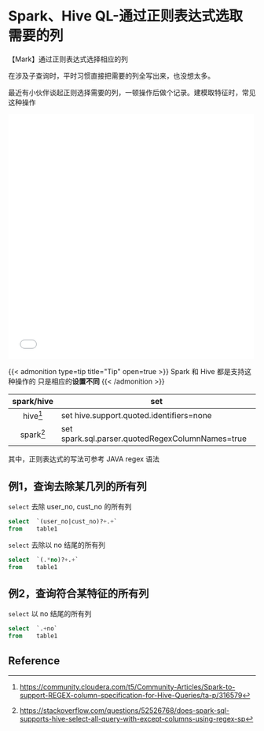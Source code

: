 # Spark、Hive QL-通过正则表达式选取需要的列


【Mark】通过正则表达式选择相应的列

<!--more-->

在涉及子查询时，平时习惯直接把需要的列全写出来，也没想太多。

最近有小伙伴谈起正则选择需要的列，一顿操作后做个记录。建模取特征时，常见这种操作

<iframe src="./links.html" width="500" height="500" title="used-graph" style="border:none"></iframe>


{{< admonition type=tip title="Tip" open=true >}}
Spark 和 Hive 都是支持这种操作的
只是相应的**设置不同**
{{< /admonition >}}

|spark/hive|set|
|:--------:|---|
|hive[^1]|set hive.support.quoted.identifiers=none|
|spark[^2]|set spark.sql.parser.quotedRegexColumnNames=true|

其中，正则表达式的写法可参考 JAVA regex 语法

## 例1，查询去除某几列的所有列

`select` 去除 user_no, cust_no 的所有列

```sql
select  `(user_no|cust_no)?+.+`
from    table1
```

`select` 去除以 no 结尾的所有列

```sql
select  `(.*no)?+.+`
from    table1
```

## 例2，查询符合某特征的所有列

`select` 以 no 结尾的所有列

```sql
select  `.+no`
from    table1
```

## Reference

[^1]: https://community.cloudera.com/t5/Community-Articles/Spark-to-support-REGEX-column-specification-for-Hive-Queries/ta-p/316579
[^2]: https://stackoverflow.com/questions/52526768/does-spark-sql-supports-hive-select-all-query-with-except-columns-using-regex-sp


<head> 
    <script defer src="https://use.fontawesome.com/releases/v5.0.13/js/all.js"></script> 
    <script defer src="https://use.fontawesome.com/releases/v5.0.13/js/v4-shims.js"></script> 
</head> 
<link rel="stylesheet" href="https://use.fontawesome.com/releases/v5.0.13/css/all.css">
